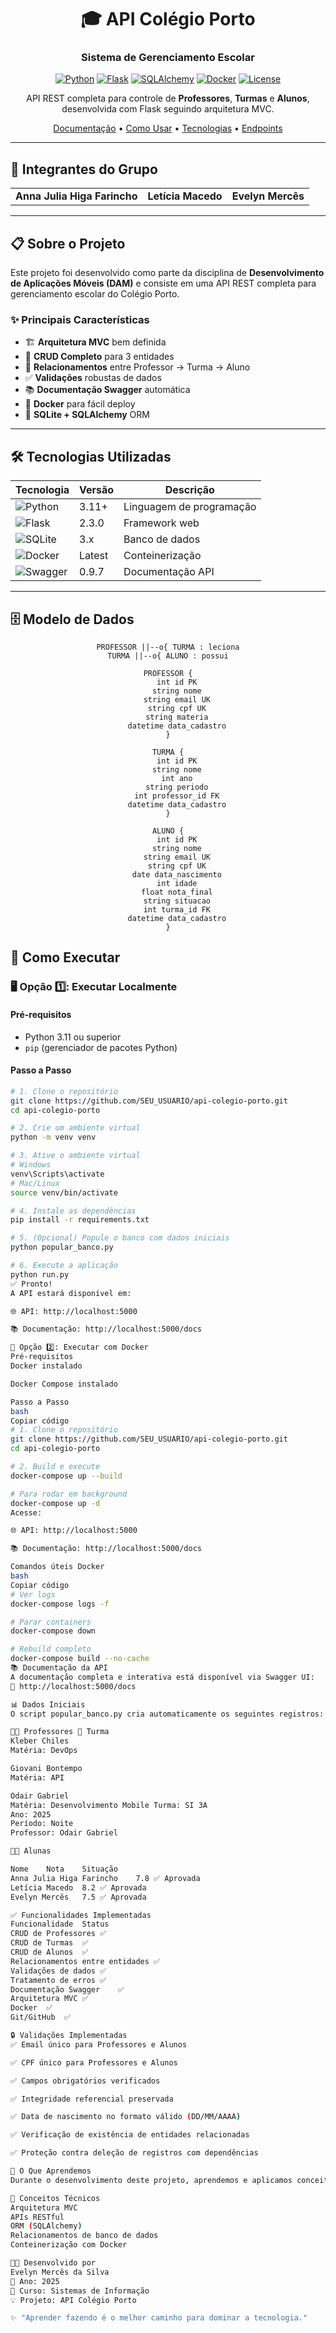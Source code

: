 <div align="center">

# 🎓 API Colégio Porto

### Sistema de Gerenciamento Escolar

[![Python](https://img.shields.io/badge/Python-3.11+-blue.svg)](https://www.python.org/downloads/)
[![Flask](https://img.shields.io/badge/Flask-2.3.0-green.svg)](https://flask.palletsprojects.com/)
[![SQLAlchemy](https://img.shields.io/badge/SQLAlchemy-3.0.5-red.svg)](https://www.sqlalchemy.org/)
[![Docker](https://img.shields.io/badge/Docker-Ready-blue.svg)](https://www.docker.com/)
[![License](https://img.shields.io/badge/License-Educational-yellow.svg)]()

API REST completa para controle de **Professores**, **Turmas** e **Alunos**, desenvolvida com Flask seguindo arquitetura MVC.

[Documentação](#-documentação-da-api) •
[Como Usar](#-como-executar) •
[Tecnologias](#-tecnologias-utilizadas) •
[Endpoints](#-endpoints-disponíveis)

</div>

---

## 👥 Integrantes do Grupo

<table>
  <tr>
    <td align="center">
      <b>Anna Julia Higa Farincho</b>
    </td>
    <td align="center">
      <b>Letícia Macedo</b>
    </td>
    <td align="center">
      <b>Evelyn Mercês</b>
    </td>
  </tr>
</table>

---

## 📋 Sobre o Projeto

Este projeto foi desenvolvido como parte da disciplina de **Desenvolvimento de Aplicações Móveis (DAM)** e consiste em uma API REST completa para gerenciamento escolar do Colégio Porto.

### ✨ Principais Características

- 🏗️ **Arquitetura MVC** bem definida
- 🔄 **CRUD Completo** para 3 entidades
- 🔗 **Relacionamentos** entre Professor → Turma → Aluno
- ✅ **Validações** robustas de dados
- 📚 **Documentação Swagger** automática
- 🐳 **Docker** para fácil deploy
- 💾 **SQLite + SQLAlchemy** ORM

---

## 🛠️ Tecnologias Utilizadas

<div align="center">

| Tecnologia | Versão | Descrição |
|------------|--------|-----------|
| ![Python](https://img.shields.io/badge/Python-3776AB?style=for-the-badge&logo=python&logoColor=white) | 3.11+ | Linguagem de programação |
| ![Flask](https://img.shields.io/badge/Flask-000000?style=for-the-badge&logo=flask&logoColor=white) | 2.3.0 | Framework web |
| ![SQLite](https://img.shields.io/badge/SQLite-07405E?style=for-the-badge&logo=sqlite&logoColor=white) | 3.x | Banco de dados |
| ![Docker](https://img.shields.io/badge/Docker-2496ED?style=for-the-badge&logo=docker&logoColor=white) | Latest | Conteinerização |
| ![Swagger](https://img.shields.io/badge/Swagger-85EA2D?style=for-the-badge&logo=swagger&logoColor=black) | 0.9.7 | Documentação API |

</div>

---

## 🗄️ Modelo de Dados

<div align="center">

    PROFESSOR ||--o{ TURMA : leciona
    TURMA ||--o{ ALUNO : possui
    
    PROFESSOR {
        int id PK
        string nome
        string email UK
        string cpf UK
        string materia
        datetime data_cadastro
    }
    
    TURMA {
        int id PK
        string nome
        int ano
        string periodo
        int professor_id FK
        datetime data_cadastro
    }
    
    ALUNO {
        int id PK
        string nome
        string email UK
        string cpf UK
        date data_nascimento
        int idade
        float nota_final
        string situacao
        int turma_id FK
        datetime data_cadastro
    }
  </div>


## 🚀 Como Executar

### 🖥️ Opção 1️⃣: Executar Localmente  

#### **Pré-requisitos**
- Python 3.11 ou superior  
- `pip` (gerenciador de pacotes Python)

#### **Passo a Passo**

```bash
# 1. Clone o repositório
git clone https://github.com/SEU_USUARIO/api-colegio-porto.git
cd api-colegio-porto

# 2. Crie um ambiente virtual
python -m venv venv

# 3. Ative o ambiente virtual
# Windows
venv\Scripts\activate
# Mac/Linux
source venv/bin/activate

# 4. Instale as dependências
pip install -r requirements.txt

# 5. (Opcional) Popule o banco com dados iniciais
python popular_banco.py

# 6. Execute a aplicação
python run.py
✅ Pronto!
A API estará disponível em:

🌐 API: http://localhost:5000

📚 Documentação: http://localhost:5000/docs

🐳 Opção 2️⃣: Executar com Docker
Pré-requisitos
Docker instalado

Docker Compose instalado

Passo a Passo
bash
Copiar código
# 1. Clone o repositório
git clone https://github.com/SEU_USUARIO/api-colegio-porto.git
cd api-colegio-porto

# 2. Build e execute
docker-compose up --build

# Para rodar em background
docker-compose up -d
Acesse:

🌐 API: http://localhost:5000

📚 Documentação: http://localhost:5000/docs

Comandos úteis Docker
bash
Copiar código
# Ver logs
docker-compose logs -f

# Parar containers
docker-compose down

# Rebuild completo
docker-compose build --no-cache
📚 Documentação da API
A documentação completa e interativa está disponível via Swagger UI:
🔗 http://localhost:5000/docs

📊 Dados Iniciais
O script popular_banco.py cria automaticamente os seguintes registros:

👨‍🏫 Professores	🏫 Turma
Kleber Chiles
Matéria: DevOps

Giovani Bontempo
Matéria: API

Odair Gabriel
Matéria: Desenvolvimento Mobile	Turma: SI 3A
Ano: 2025
Período: Noite
Professor: Odair Gabriel

👨‍🎓 Alunas

Nome	Nota	Situação
Anna Julia Higa Farincho	7.8	✅ Aprovada
Letícia Macedo	8.2	✅ Aprovada
Evelyn Mercês	7.5	✅ Aprovada

✅ Funcionalidades Implementadas
Funcionalidade	Status
CRUD de Professores	✅
CRUD de Turmas	✅
CRUD de Alunos	✅
Relacionamentos entre entidades	✅
Validações de dados	✅
Tratamento de erros	✅
Documentação Swagger	✅
Arquitetura MVC	✅
Docker	✅
Git/GitHub	✅

🔒 Validações Implementadas
✅ Email único para Professores e Alunos

✅ CPF único para Professores e Alunos

✅ Campos obrigatórios verificados

✅ Integridade referencial preservada

✅ Data de nascimento no formato válido (DD/MM/AAAA)

✅ Verificação de existência de entidades relacionadas

✅ Proteção contra deleção de registros com dependências

📖 O Que Aprendemos
Durante o desenvolvimento deste projeto, aprendemos e aplicamos conceitos como:

🎯 Conceitos Técnicos
Arquitetura MVC
APIs RESTful
ORM (SQLAlchemy)
Relacionamentos de banco de dados
Conteinerização com Docker

👩‍💻 Desenvolvido por
Evelyn Mercês da Silva
📆 Ano: 2025
🏫 Curso: Sistemas de Informação
💡 Projeto: API Colégio Porto

✨ "Aprender fazendo é o melhor caminho para dominar a tecnologia."

